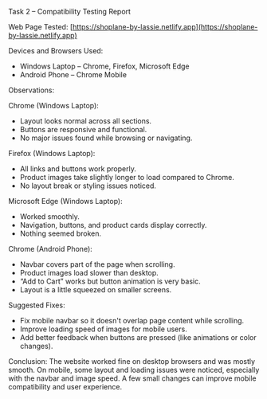 Task 2 – Compatibility Testing Report

Web Page Tested:
[https://shoplane-by-lassie.netlify.app](https://shoplane-by-lassie.netlify.app)

Devices and Browsers Used:
- Windows Laptop – Chrome, Firefox, Microsoft Edge
- Android Phone – Chrome Mobile

Observations:

Chrome (Windows Laptop):
- Layout looks normal across all sections.
- Buttons are responsive and functional.
- No major issues found while browsing or navigating.

Firefox (Windows Laptop):
- All links and buttons work properly.
- Product images take slightly longer to load compared to Chrome.
- No layout break or styling issues noticed.

Microsoft Edge (Windows Laptop):
- Worked smoothly.
- Navigation, buttons, and product cards display correctly.
- Nothing seemed broken.

Chrome (Android Phone):
- Navbar covers part of the page when scrolling.
- Product images load slower than desktop.
- “Add to Cart” works but button animation is very basic.
- Layout is a little squeezed on smaller screens.

Suggested Fixes:
- Fix mobile navbar so it doesn't overlap page content while scrolling.
- Improve loading speed of images for mobile users.
- Add better feedback when buttons are pressed (like animations or color changes).

Conclusion:
The website worked fine on desktop browsers and was mostly smooth. On mobile, some layout and loading issues were noticed, especially with the navbar and image speed. A few small changes can improve mobile compatibility and user experience.
